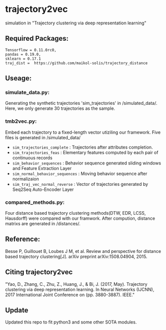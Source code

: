 # trajectory2vec

simulation in "Trajectory clustering via deep representation learning"

## Required Packages:

```
Tensorflow = 0.11.0rc0, 
pandas = 0.19.0, 
sklearn = 0.17.1
traj_dist =  https://github.com/maikol-solis/trajectory_distance
```


## Useage:
### simulate_data.py: 
Generating the synthetic trajectories 'sim_trajectories' in /simulated_data/.
Here, we only generate 30 trajectories as the sample.
### tmb2vec.py: 
Embed each trajectory to a fixed-length vector utiziling our framework. 
Five files is generated in /simulated_data/
* ```sim_trajectories_complete``` : Trajectories after attributes completion.
* ```sim_trajectories_feas``` : Elementary features computed by each pair of continuous records
* ```sim_behavior_sequences``` : Behavior sequence generated sliding windows and Feature Extraction Layer
* ```sim_normal_behavior_sequences``` : Moving behavior sequence after normalizaion
* ```sim_traj_vec_normal_reverse``` : Vector of trajectories generated by Seq2Seq Auto-Encoder Layer

### compared_methods.py:
Four distance based trajectory clustering methods(DTW, EDR, LCSS, Hausdorff) were compared with our framwork.
After compution, distance matrixs are generated in /distances/.

## Reference:
Besse P, Guillouet B, Loubes J M, et al. Review and perspective for
distance based trajectory clustering[J]. arXiv preprint arXiv:1508.04904, 2015.

## Citing trajectory2vec
"Yao, D., Zhang, C., Zhu, Z., Huang, J., & Bi, J. (2017, May). Trajectory clustering via deep representation learning. In Neural Networks (IJCNN), 2017 International Joint Conference on (pp. 3880-3887). IEEE."

## Update
Updated this repo to fit python3 and some other SOTA modules. 

